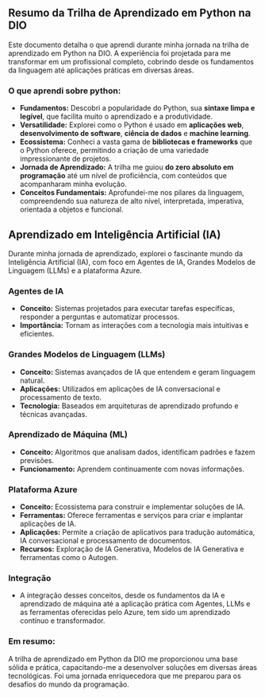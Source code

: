 ## Resumo da Trilha de Aprendizado em Python na DIO

Este documento detalha o que aprendi durante minha jornada na trilha de aprendizado em Python na DIO. A experiência foi projetada para me transformar em um profissional completo, cobrindo desde os fundamentos da linguagem até aplicações práticas em diversas áreas.

### O que aprendi sobre python:

*   **Fundamentos:** Descobri a popularidade do Python, sua **sintaxe limpa e legível**, que facilita muito o aprendizado e a produtividade.
*   **Versatilidade:** Explorei como o Python é usado em **aplicações web**, **desenvolvimento de software**, **ciência de dados** e **machine learning**.
*   **Ecossistema:** Conheci a vasta gama de **bibliotecas e frameworks** que o Python oferece, permitindo a criação de uma variedade impressionante de projetos.
*   **Jornada de Aprendizado:** A trilha me guiou **do zero absoluto em programação** até um nível de proficiência, com conteúdos que acompanharam minha evolução.
*   **Conceitos Fundamentais:** Aprofundei-me nos pilares da linguagem, compreendendo sua natureza de alto nível, interpretada, imperativa, orientada a objetos e funcional.

## Aprendizado em Inteligência Artificial (IA)

Durante minha jornada de aprendizado, explorei o fascinante mundo da Inteligência Artificial (IA), com foco em Agentes de IA, Grandes Modelos de Linguagem (LLMs) e a plataforma Azure.

### Agentes de IA

*   **Conceito:** Sistemas projetados para executar tarefas específicas, responder a perguntas e automatizar processos.
*   **Importância:** Tornam as interações com a tecnologia mais intuitivas e eficientes.

### Grandes Modelos de Linguagem (LLMs)

*   **Conceito:** Sistemas avançados de IA que entendem e geram linguagem natural.
*   **Aplicações:** Utilizados em aplicações de IA conversacional e processamento de texto.
*   **Tecnologia:** Baseados em arquiteturas de aprendizado profundo e técnicas avançadas.

### Aprendizado de Máquina (ML)

*   **Conceito:** Algoritmos que analisam dados, identificam padrões e fazem previsões.
*   **Funcionamento:** Aprendem continuamente com novas informações.

### Plataforma Azure

*   **Conceito:** Ecossistema para construir e implementar soluções de IA.
*   **Ferramentas:** Oferece ferramentas e serviços para criar e implantar aplicações de IA.
*   **Aplicações:** Permite a criação de aplicativos para tradução automática, IA conversacional e processamento de documentos.
*   **Recursos:** Exploração de IA Generativa, Modelos de IA Generativa e ferramentas como o Autogen.

### Integração

*   A integração desses conceitos, desde os fundamentos da IA e aprendizado de máquina até a aplicação prática com Agentes, LLMs e as ferramentas oferecidas pelo Azure, tem sido um aprendizado contínuo e transformador.


### Em resumo:

A trilha de aprendizado em Python da DIO me proporcionou uma base sólida e prática, capacitando-me a desenvolver soluções em diversas áreas tecnológicas. Foi uma jornada enriquecedora que me preparou para os desafios do mundo da programação.
